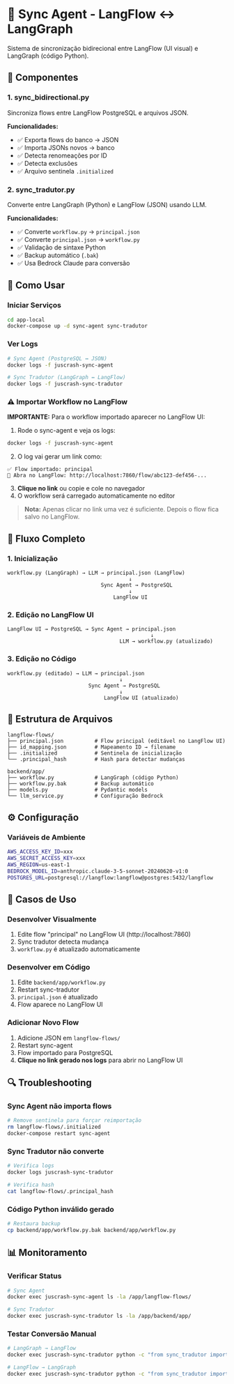 # 🔄 Sync Agent - LangFlow ↔ LangGraph

Sistema de sincronização bidirecional entre LangFlow (UI visual) e LangGraph (código Python).

## 🎯 Componentes

### 1. **sync_bidirectional.py**
Sincroniza flows entre LangFlow PostgreSQL e arquivos JSON.

**Funcionalidades:**
- ✅ Exporta flows do banco → JSON
- ✅ Importa JSONs novos → banco
- ✅ Detecta renomeações por ID
- ✅ Detecta exclusões
- ✅ Arquivo sentinela `.initialized`

### 2. **sync_tradutor.py**
Converte entre LangGraph (Python) e LangFlow (JSON) usando LLM.

**Funcionalidades:**
- ✅ Converte `workflow.py` → `principal.json`
- ✅ Converte `principal.json` → `workflow.py`
- ✅ Validação de sintaxe Python
- ✅ Backup automático (`.bak`)
- ✅ Usa Bedrock Claude para conversão

## 🚀 Como Usar

### Iniciar Serviços
```bash
cd app-local
docker-compose up -d sync-agent sync-tradutor
```

### Ver Logs
```bash
# Sync Agent (PostgreSQL ↔ JSON)
docker logs -f juscrash-sync-agent

# Sync Tradutor (LangGraph ↔ LangFlow)
docker logs -f juscrash-sync-tradutor
```

### ⚠️ Importar Workflow no LangFlow

**IMPORTANTE:** Para o workflow importado aparecer no LangFlow UI:

1. Rode o sync-agent e veja os logs:
```bash
docker logs -f juscrash-sync-agent
```

2. O log vai gerar um link como:
```
✅ Flow importado: principal
🔗 Abra no LangFlow: http://localhost:7860/flow/abc123-def456-...
```

3. **Clique no link** ou copie e cole no navegador
4. O workflow será carregado automaticamente no editor

> **Nota:** Apenas clicar no link uma vez é suficiente. Depois o flow fica salvo no LangFlow.

## 🔄 Fluxo Completo

### 1. Inicialização
```
workflow.py (LangGraph) → LLM → principal.json (LangFlow)
                                       ↓
                              Sync Agent → PostgreSQL
                                       ↓
                                  LangFlow UI
```

### 2. Edição no LangFlow UI
```
LangFlow UI → PostgreSQL → Sync Agent → principal.json
                                              ↓
                                    LLM → workflow.py (atualizado)
```

### 3. Edição no Código
```
workflow.py (editado) → LLM → principal.json
                                    ↓
                          Sync Agent → PostgreSQL
                                    ↓
                               LangFlow UI (atualizado)
```

## 📁 Estrutura de Arquivos

```
langflow-flows/
├── principal.json          # Flow principal (editável no LangFlow UI)
├── id_mapping.json         # Mapeamento ID → filename
├── .initialized            # Sentinela de inicialização
└── .principal_hash         # Hash para detectar mudanças

backend/app/
├── workflow.py             # LangGraph (código Python)
├── workflow.py.bak         # Backup automático
├── models.py               # Pydantic models
└── llm_service.py          # Configuração Bedrock
```

## ⚙️ Configuração

### Variáveis de Ambiente
```bash
AWS_ACCESS_KEY_ID=xxx
AWS_SECRET_ACCESS_KEY=xxx
AWS_REGION=us-east-1
BEDROCK_MODEL_ID=anthropic.claude-3-5-sonnet-20240620-v1:0
POSTGRES_URL=postgresql://langflow:langflow@postgres:5432/langflow
```

## 🎯 Casos de Uso

### Desenvolver Visualmente
1. Edite flow "principal" no LangFlow UI (http://localhost:7860)
2. Sync tradutor detecta mudança
3. `workflow.py` é atualizado automaticamente

### Desenvolver em Código
1. Edite `backend/app/workflow.py`
2. Restart sync-tradutor
3. `principal.json` é atualizado
4. Flow aparece no LangFlow UI

### Adicionar Novo Flow
1. Adicione JSON em `langflow-flows/`
2. Restart sync-agent
3. Flow importado para PostgreSQL
4. **Clique no link gerado nos logs** para abrir no LangFlow UI

## 🔍 Troubleshooting

### Sync Agent não importa flows
```bash
# Remove sentinela para forçar reimportação
rm langflow-flows/.initialized
docker-compose restart sync-agent
```

### Sync Tradutor não converte
```bash
# Verifica logs
docker logs juscrash-sync-tradutor

# Verifica hash
cat langflow-flows/.principal_hash
```

### Código Python inválido gerado
```bash
# Restaura backup
cp backend/app/workflow.py.bak backend/app/workflow.py
```

## 📊 Monitoramento

### Verificar Status
```bash
# Sync Agent
docker exec juscrash-sync-agent ls -la /app/langflow-flows/

# Sync Tradutor
docker exec juscrash-sync-tradutor ls -la /app/backend/app/
```

### Testar Conversão Manual
```bash
# LangGraph → LangFlow
docker exec juscrash-sync-tradutor python -c "from sync_tradutor import langgraph_to_langflow; langgraph_to_langflow()"

# LangFlow → LangGraph
docker exec juscrash-sync-tradutor python -c "from sync_tradutor import langflow_to_langgraph; langflow_to_langgraph()"
```
